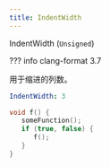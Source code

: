 ```yaml
---
title: IndentWidth
---
```


IndentWidth (`Unsigned`)

??? info
    clang-format 3.7

用于缩进的列数。

```yaml
IndentWidth: 3
```

```cpp
void f() {
   someFunction();
   if (true, false) {
      f();
   }
}
```

